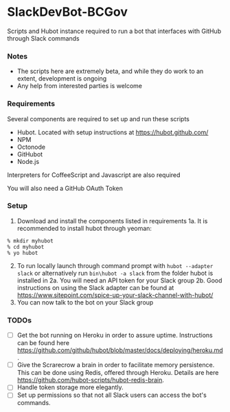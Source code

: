 # SlackDevBot-BCGov
Scripts and Hubot instance required to run a bot that interfaces with GitHub through Slack commands

### Notes
* The scripts here are extremely beta, and while they do work to an extent, development is ongoing
* Any help from interested parties is welcome

### Requirements
Several components are required to set up and run these scripts
* Hubot. Located with setup instructions at https://hubot.github.com/
* NPM
* Octonode
* GitHubot
* Node.js

Interpreters for CoffeeScript and Javascript are also required

You will also need a GitHub OAuth Token

### Setup
1. Download and install the components listed in requirements
1a. It is recommended to install hubot through yeoman:
```%  npm install -g yo generator-hubot
% mkdir myhubot
% cd myhubot
% yo hubot
```
2. To run locally launch through command prompt with ```hubot --adapter slack``` or alternatively run ```bin\hubot -a slack``` from the folder hubot is installed in
2a. You will need an API token for your Slack group
2b. Good instructions on using the Slack adapter can be found at https://www.sitepoint.com/spice-up-your-slack-channel-with-hubot/
3. You can now talk to the bot on your Slack group

### TODOs
- [ ] Get the bot running on Heroku in order to assure uptime. Instructions can be found here https://github.com/github/hubot/blob/master/docs/deploying/heroku.md.
- [ ] Give the Scrarecrow a brain in order to facilitate memory persistence. This can be done using Redis, offered through Heroku. Details are here https://github.com/hubot-scripts/hubot-redis-brain.
- [ ] Handle token storage more elegantly.
- [ ] Set up permissions so that not all Slack users can access the bot's commands.
